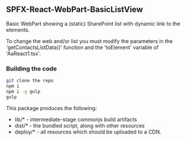 ## SPFX-React-WebPart-BasicListView

Basic WebPart showing a (static) SharePoint list with dynamic link to the elements.

To change the web and/or list you must modify the parameters in the 'getContactsListData()' function and the 'toElement' variable of 'AaReact1.tsx'. 

### Building the code

```bash
git clone the repo
npm i
npm i -g gulp
gulp
```

This package produces the following:

* lib/* - intermediate-stage commonjs build artifacts
* dist/* - the bundled script, along with other resources
* deploy/* - all resources which should be uploaded to a CDN.

